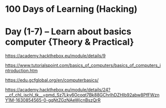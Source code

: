 # 100 Days of Learning (Hacking)


# Day (1-7) – Learn about basics computer {Theory & Practical}

https://academy.hackthebox.eu/module/details/9

https://www.tutorialspoint.com/basics_of_computers/basics_of_computers_introduction.htm

https://edu.gcfglobal.org/en/computerbasics/

https://academy.hackthebox.eu/module/details/24?__cf_chl_jschl_tk__=pmd_Sz7Lky6Ocoqt7Bk88GChrIhDZHIb92abw8PfFWznY1M-1630854565-0-gqNtZGzNAeWjcnBszQrR
